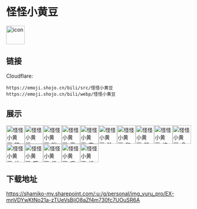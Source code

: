 # 怪怪小黄豆
<img src="https://emoji.shojo.cn/bili/src/怪怪小黄豆/icon.png" width="50" height="50" alt="icon">

## 链接
Cloudflare:
```
https://emoji.shojo.cn/bili/src/怪怪小黄豆
https://emoji.shojo.cn/bili/webp/怪怪小黄豆
```
## 展示
<img src="https://emoji.shojo.cn/bili/src/怪怪小黄豆/怪怪小黄豆-略略略.png" width="50" height="50" alt="怪怪小黄豆-略略略"><img src="https://emoji.shojo.cn/bili/src/怪怪小黄豆/怪怪小黄豆-嗯？.png" width="50" height="50" alt="怪怪小黄豆-嗯？"><img src="https://emoji.shojo.cn/bili/src/怪怪小黄豆/怪怪小黄豆-喘气.png" width="50" height="50" alt="怪怪小黄豆-喘气"><img src="https://emoji.shojo.cn/bili/src/怪怪小黄豆/怪怪小黄豆-忍耐.png" width="50" height="50" alt="怪怪小黄豆-忍耐"><img src="https://emoji.shojo.cn/bili/src/怪怪小黄豆/怪怪小黄豆-害怕.png" width="50" height="50" alt="怪怪小黄豆-害怕"><img src="https://emoji.shojo.cn/bili/src/怪怪小黄豆/怪怪小黄豆-脸红.png" width="50" height="50" alt="怪怪小黄豆-脸红"><img src="https://emoji.shojo.cn/bili/src/怪怪小黄豆/怪怪小黄豆-和善.png" width="50" height="50" alt="怪怪小黄豆-和善"><img src="https://emoji.shojo.cn/bili/src/怪怪小黄豆/怪怪小黄豆-哭哭.png" width="50" height="50" alt="怪怪小黄豆-哭哭"><img src="https://emoji.shojo.cn/bili/src/怪怪小黄豆/怪怪小黄豆-棒.png" width="50" height="50" alt="怪怪小黄豆-棒"><img src="https://emoji.shojo.cn/bili/src/怪怪小黄豆/怪怪小黄豆-多喝热水.png" width="50" height="50" alt="怪怪小黄豆-多喝热水"><img src="https://emoji.shojo.cn/bili/src/怪怪小黄豆/怪怪小黄豆-补钙.png" width="50" height="50" alt="怪怪小黄豆-补钙"><img src="https://emoji.shojo.cn/bili/src/怪怪小黄豆/怪怪小黄豆-吓昏.png" width="50" height="50" alt="怪怪小黄豆-吓昏"><img src="https://emoji.shojo.cn/bili/src/怪怪小黄豆/怪怪小黄豆-没睡好.png" width="50" height="50" alt="怪怪小黄豆-没睡好"><img src="https://emoji.shojo.cn/bili/src/怪怪小黄豆/怪怪小黄豆-叹气.png" width="50" height="50" alt="怪怪小黄豆-叹气"><img src="https://emoji.shojo.cn/bili/src/怪怪小黄豆/怪怪小黄豆-祈祷.png" width="50" height="50" alt="怪怪小黄豆-祈祷">

## 下载地址

https://shamiko-my.sharepoint.com/:u:/g/personal/img_yuru_pro/EX-mnVDYwKtNo21a-zTUeVsBijO8aZf4m730fc7UOuSR6A